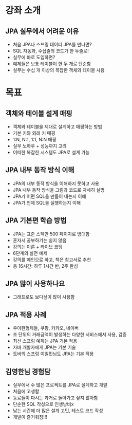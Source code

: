# 강좌 소개

## JPA 실무에서 어려운 이유
- 처음 JPA나 스프링 데이터 JPA를 만나면?
- SQL 자동화, 수십줄의 코드가 한 두줄로!
- 실무에 바로 도입하면?
- 예제들은 보통 테이블이 한 두 개로 단순함
- 실무는 수십 개 이상의 복잡한 객체와 테이블 사용

# 목표
## 객체와 테이블 설계 매핑
- 객체와 테이블을 제대로 설계하고 매핑하는 방법
- 기본 키와 외래 키 매핑
- 1:N, N:1, 1:1, N:N 매핑
- 실무 노하우 + 성능까지 고려
- 어떠한 복잡한 시스템도 JPA로 설계 가능

## JPA 내부 동작 방식 이해
- JPA의 내부 동작 방식을 이해하지 못하고 사용
- JPA 내부 동작 방식을 그림과 코드로 자세히 설명
- JPA가 어떤 SQL을 만들어 내는지 이해
- JPA가 언제 SQL을 실행하는지 이해

## JPA 기본편 학습 방법
- JPA는 표준 스펙만 500 페이지로 방대함
- 혼자서 공부하기는 쉽지 않음
- 강의는 이론 + 라이브 코딩
- 6단계의 실전 예제
- 강의를 메인으로 하고, 책은 참고서로 추천
- 총 16시간: 하루 1시간 반, 2주 완성

## JPA 많이 사용하나요
- 그래프로도 보다싶이 많이 사용함


## JPA 적용 사례
- 우아한형제들, 쿠팡, 카카오, 네이버
- 조 단위의 거래금액이 발생하는 다양한 서비스에서 사용, 검증
- 최신 스프링 예제는 JPA 기본 적용
- 자바 개발자에게 JPA는 기본 기술
- 토비의 스프링 이일민님도 JPA는 기본 적용

## 김영한님 경험담
- 실무에서 수 많은 프로젝트를 JPA로 설계하고 개발
- 처음에 고생함
- 동료들이 다시는 과거로 돌아가고 싶지 않아함
- 단순한 SQL 작성으로 인생낭비x
- 남는 시간에 더 많은 설계 고민, 테스트 코드 작성
- 개발이 즐거워짐!!!







